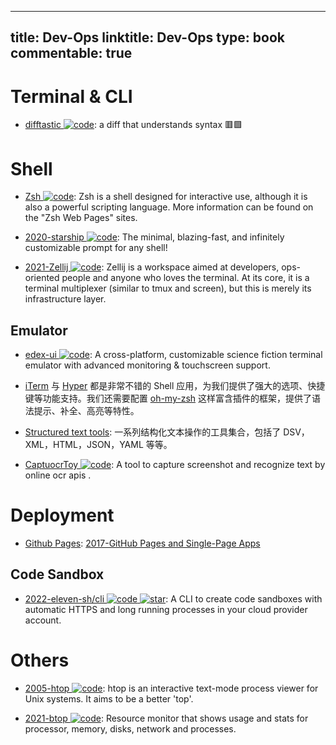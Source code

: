 
---
title: Dev-Ops
linktitle: Dev-Ops
type: book
commentable: true
---

# Terminal & CLI

- [difftastic ![code](https://ng-tech.icu/assets/code.svg)](https://github.com/Wilfred/difftastic): a diff that understands syntax 🟥🟩

# Shell

- [Zsh ![code](https://ng-tech.icu/assets/code.svg)](https://www.zsh.org/): Zsh is a shell designed for interactive use, although it is also a powerful scripting language. More information can be found on the "Zsh Web Pages" sites.

- [2020-starship ![code](https://ng-tech.icu/assets/code.svg)](https://github.com/starship/starship): The minimal, blazing-fast, and infinitely customizable prompt for any shell!

- [2021-Zellij ![code](https://ng-tech.icu/assets/code.svg)](https://github.com/zellij-org/zellij): Zellij is a workspace aimed at developers, ops-oriented people and anyone who loves the terminal. At its core, it is a terminal multiplexer (similar to tmux and screen), but this is merely its infrastructure layer.

## Emulator

- [edex-ui ![code](https://ng-tech.icu/assets/code.svg)](https://github.com/GitSquared/edex-ui): A cross-platform, customizable science fiction terminal emulator with advanced monitoring & touchscreen support.

- [iTerm](https://www.iterm2.com/) 与 [Hyper](https://hyper.is/) 都是非常不错的 Shell 应用，为我们提供了强大的选项、快捷键等功能支持。我们还需要配置 [oh-my-zsh](https://github.com/robbyrussell/oh-my-zsh) 这样富含插件的框架，提供了语法提示、补全、高亮等特性。

- [Structured text tools](https://github.com/dbohdan/structured-text-tools): 一系列结构化文本操作的工具集合，包括了 DSV，XML，HTML，JSON，YAML 等等。

- [CaptuocrToy ![code](https://ng-tech.icu/assets/code.svg)](https://github.com/gragrance/CaptuocrToy): A tool to capture screenshot and recognize text by online ocr apis .

# Deployment

- [Github Pages](): [2017-GitHub Pages and Single-Page Apps](https://dev.to/_evansalter/github-pages-and-single-page-apps)

## Code Sandbox

- [2022-eleven-sh/cli ![code](https://ng-tech.icu/assets/code.svg) ![star](https://img.shields.io/github/stars/eleven-sh/cli)](https://github.com/eleven-sh/cli): A CLI to create code sandboxes with automatic HTTPS and long running processes in your cloud provider account.

# Others

- [2005-htop ![code](https://ng-tech.icu/assets/code.svg)](https://github.com/hishamhm/htop): htop is an interactive text-mode process viewer for Unix systems. It aims to be a better 'top'.

- [2021-btop ![code](https://ng-tech.icu/assets/code.svg)](https://github.com/aristocratos/btop): Resource monitor that shows usage and stats for processor, memory, disks, network and processes.

    